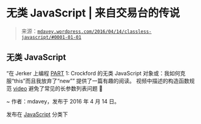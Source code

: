 <!--yml

分类：未分类

日期：2024 年 05 月 18 日 05:33:54

-->

# 无类 JavaScript | 来自交易台的传说

> 来源：[`mdavey.wordpress.com/2016/04/14/classless-javascript/#0001-01-01`](https://mdavey.wordpress.com/2016/04/14/classless-javascript/#0001-01-01)

## 无类 JavaScript

“在 Jerker 上编程 [PART](https://www.jerkersearcher.com/crockfords-classless-javascript-objects-ditching-new/) 1: Crockford 的无类 JavaScript 对象或：我如何克服“this”而且我放弃了“new”” 提供了一篇有趣的阅读。 视频中描述的构造函数规范 [video](https://vimeo.com/97419177#t=38m35s) 避免了常见的长参数列表问题 🙂

~ 作者：mdavey，发布于 2016 年 4 月 14 日。

发布在 [JavaScript](https://mdavey.wordpress.com/category/languages/javascript/) 分类下

